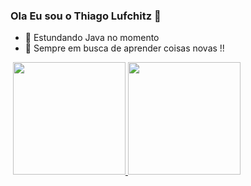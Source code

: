 ### Ola Eu sou o Thiago Lufchitz  👋

- 🌱 Estundando Java no momento
- 💬 Sempre em busca de aprender coisas novas !!
<div>
  <img 
---
<div>
  <a href = "https://github.com/ThiagoLufchitz">
  <img height="180em" src ="https://github-readme-stats.vercel.app/api/top-langs/?username=ThiagoLufchitz&hide_progress=true"/>
  <img height="180em" src = "https://github-readme-stats.vercel.app/api?username=ThiagoLufchitz&show_icons=true&theme=prussian&include_all_commits=true&count_private=true"/>
<div>


